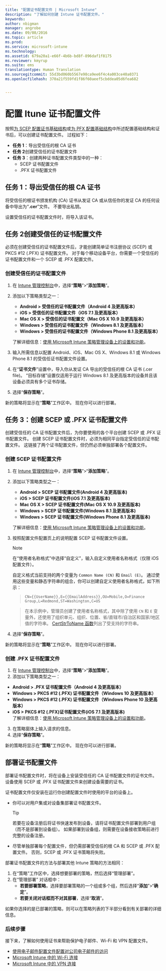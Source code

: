 ```yaml
---
title: "配置证书配置文件 | Microsoft Intune"
description: "了解如何创建 Intune 证书配置文件。"
keywords: 
author: nbigman
manager: angrobe
ms.date: 09/08/2016
ms.topic: article
ms.prod: 
ms.service: microsoft-intune
ms.technology: 
ms.assetid: 679a20a1-e66f-4b6b-bd8f-896daf1f8175
ms.reviewer: kmyrup
ms.suite: ems
translationtype: Human Translation
ms.sourcegitcommit: 55d3bd060b5567e98ca9ee6f4c4a003ce40a0371
ms.openlocfilehash: 370a21f559fd1f86f60aeef5cbddea05d6fea682


---
```


# 配置 Itune 证书配置文件
按照[为 SCEP 配置证书基础结构](configure-certificate-infrastructure-for-scep.md)或[为 PFX 配置基础结构](configure-certificate-infrastructure-for-pfx.md)中所述配置基础结构和证书后，可以创建证书配置文件。 过程如下：

- **任务 1**：导出受信任的根 CA 证书
- **任务 2**创建受信任的证书配置文件
- **任务 3**：创建两种证书配置文件类型中的一种：
  - SCEP 证书配置文件
  - .PFX 证书配置文件

## **任务 1**：导出受信任的根 CA 证书
将受信任的根证书颁发机构 (CA) 证书从发证 CA 或从信任你的发证 CA 的任何设备中导出为“**.cer**”文件。 不要导出私钥。

设置受信任的证书配置文件时，将导入该证书。

## **任务 2**创建受信任的证书配置文件
必须在创建受信任的证书配置文件后，才能创建简单证书注册协议 (SCEP) 或 PKCS #12 (.PFX) 证书配置文件。 对于每个移动设备平台，你需要一个受信任的证书配置文件和一个 SCEP 或 .PFX 配置文件。

### 创建受信任的证书配置文件

1.  在 [ Intune 管理控制台](https://manage.microsoft.com)中，选择“**策略**”&gt;“**添加策略**”。
2.  添加以下策略类型之一：
    - **Android &gt; 受信任的证书配置文件（Android 4 及更高版本）**
    - **iOS &gt; 受信任的证书配置文件（iOS 7.1 及更高版本）**
    - **Mac OS X &gt; 受信任的证书配置文（Mac OS X 10.9 及更高版本）**
    - **Windows &gt; 受信任的证书配置文件（Windows 8.1 及更高版本）**
    - **Windows &gt; 受信任的证书配置文件（Windows Phone 8.1 及更高版本）**

    了解详细信息：[使用 Microsoft Intune 策略管理设备上的设置和功能](manage-settings-and-features-on-your-devices-with-microsoft-intune-policies.md)。

3.  输入所需信息以配置 Android、iOS、Mac OS X、Windows 8.1 或 Windows Phone 8.1 的受信任证书配置文件设置。 
4.  在“**证书文件**”设置中，导入你从发证 CA 导出的受信任的根 CA 证书 (.cer file)。 “目标存储”设置仅适用于运行 Windows 8.1 及更高版本的设备并且该设备必须具有多个证书存储。
    
4.  选择“**保存策略**”。

新的策略将显示在“**策略**”工作区中。 现在你可以进行部署。

## **任务 3**：创建 SCEP 或 .PFX 证书配置文件
创建受信任的 CA 证书配置文件后，为你要使用的各个平台创建 SCEP 或 .PFX 证书配置文件。 创建 SCEP 证书配置文件时，必须为相同平台指定受信任的证书配置文件。 这链接了两个证书配置文件，但仍然必须单独部署各个配置文件。

### 创建 SCEP 证书配置文件

1.  在 [ Intune 管理控制台](https://manage.microsoft.com)中，选择“**策略**”&gt;“**添加策略**”。
2.  添加以下策略类型之一：
    - **Android &gt; SCEP 证书配置文件(Android 4 及更高版本)**
    - **iOS &gt; SCEP 证书配置文件(iOS 7.1 及更高版本)**
    - **Mac OS X &gt; SCEP 证书配置文件(Mac OS X 10.9 及更高版本)**
    - **Windows &gt; SCEP 证书配置文件(Windows 8.1 及更高版本)**
    - **Windows &gt; SCEP 证书配置文件(Windows Phone 8.1 及更高版本)**

    了解详细信息：[使用 Microsoft Intune 策略管理设备上的设置和功能](manage-settings-and-features-on-your-devices-with-microsoft-intune-policies.md)。

3.  按照配置文件配置页上的说明配置 SCEP 证书配置文件设置。
    > [!NOTE]
    >
    > 在“使用者名称格式”中选择“自定义”，输入自定义使用者名称格式（仅限 iOS 配置文件）。
    >
    > 自定义格式当前支持的两个变量为 `Common Name (CN)` 和 `Email (E)`。 通过使用这些变量和静态字符串的组合，你可以创建自定义使用者名称格式，如下所示：

    >     CN={{UserName}},E={{EmailAddress}},OU=Mobile,O=Finance Group,L=Redmond,ST=Washington,C=US

    > 在本示例中，管理员创建了使用者名称格式，其中除了使用 `CN` 和 `E` 变量外，还使用了组织单元、组织、位置、省/直辖市/自治区和国家/地区值的字符串。 [CertStrToName 函数](https://msdn.microsoft.com/en-us/library/windows/desktop/aa377160.aspx)列出了受支持的字符串。

4.  选择“**保存策略**”。

新的策略将显示在“**策略**”工作区中。 现在你可以进行部署。

### 创建 .PFX 证书配置文件

1.  在 [ Intune 管理控制台](https://manage.microsoft.com)中，选择“**策略**”&gt;“**添加策略**”。
2.  添加以下策略类型之一：
  - **Android &gt; .PFX 证书配置文件（Android 4 及更高版本）**
  - **Windows &gt; PKCS #12 (.PFX) 证书配置文件（Windows 10 及更高版本）**
  - **Windows &gt; PKCS #12 (.PFX) 证书配置文件（Windows Phone 10 及更高版本）**
  - **iOS > PKCS #12 (.PFX)证书配置文件(iOS 7.1 及更高版本)**    
    了解详细信息：[使用 Microsoft Intune 策略管理设备上的设置和功能](manage-settings-and-features-on-your-devices-with-microsoft-intune-policies.md)。
3.  在策略窗体上输入请求的信息。
4.  选择“**保存策略**”。

新的策略将显示在“**策略**”工作区中。 现在你可以进行部署。

## 部署证书配置文件
部署证书配置文件时，将在设备上安装受信任的 CA 证书配置文件的证书文件。 设备使用 SCEP 或 .PFX 证书配置文件来创建设备需要的证书。

证书配置文件仅安装在运行你创建配置文件时使用的平台的设备上。

-   你可以对用户集或对设备集部署证书配置文件。

    > [!TIP]
    > 若要在设备注册后将证书快速发布到设备，请将证书配置文件部署到用户组（而不是部署到设备组）。 如果部署到设备组，则需要在设备接收策略前进行完整的设备注册。

-   尽管单独部署每个配置文件，但仍需部署受信任的根 CA 和 SCEP 或 .PFX 配置文件。 否则，SCEP 或 .PFX 证书策略将失败。

部署证书配置文件的方法与部署其他 Intune 策略的方法相同：

1.  在“策略”工作区中，选择想要部署的策略，然后选择“管理部署”。
2.  在“管理部署”  对话框中：
    -   **若要部署策略**，选择要部署策略的一个组或多个组，然后选择“**添加**”&gt;“**确定**”。
    -   **若要关闭对话框而不对其部署**，选择“**取消**”。

如果你选择的是已部署的策略，则可以在策略列表的下半部分看到有关部署的详细信息。

### 后续步骤

接下来，了解如何使用证书来帮助保护电子邮件、Wi-Fi 和 VPN 配置文件。

-  [使用电子邮件配置文件配置对公司电子邮件的访问](configure-access-to-corporate-email-using-email-profiles-with-Microsoft-Intune.md)
-  [Microsoft Intune 中的 Wi-Fi 连接](wi-fi-connections-in-microsoft-intune.md)
-  [Microsoft Intune 中的 VPN 连接](vpn-connections-in-microsoft-intune.md)



<!--HONumber=Sep16_HO2-->


